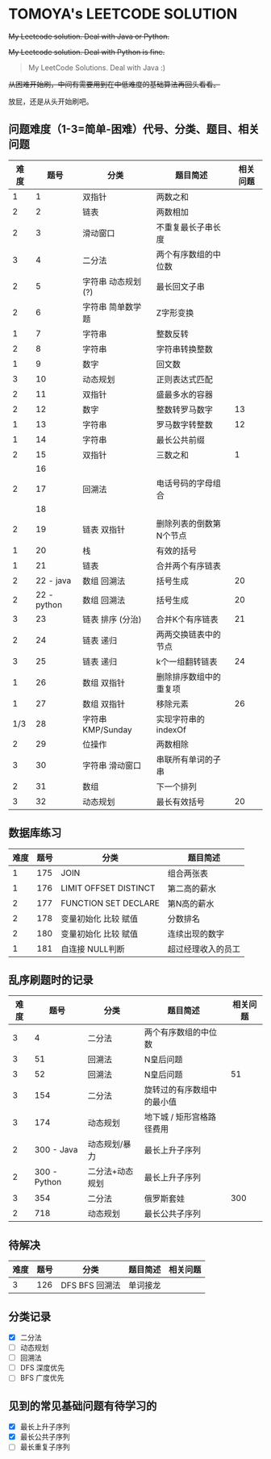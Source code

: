 # TOMOYA's LEETCODE SOLUTION

~~My Leetcode solution. Deal with Java or Python.~~

~~My Leetcode solution. Deal with Python is fine.~~

> My LeetCode Solutions. Deal with Java :)

~~从困难开始刷，中间有需要用到在中低难度的基础算法再回头看看。~~

放屁，还是从头开始刷吧。

## 问题难度（1-3=简单-困难）代号、分类、题目、相关问题

| 难度 | 题号        | 分类               | 题目简述                | 相关问题 |
| ---- | ----------- | ------------------ | ----------------------- | -------- |
| 1    | 1           | 双指针             | 两数之和                |          |
| 2    | 2           | 链表               | 两数相加                |          |
| 2    | 3           | 滑动窗口           | 不重复最长子串长度      |          |
| 3    | 4           | 二分法             | 两个有序数组的中位数    |          |
| 2    | 5           | 字符串 动态规划(?) | 最长回文子串            |          |
| 2    | 6           | 字符串 简单数学题  | Z字形变换               |          |
| 1    | 7           | 字符串             | 整数反转                |          |
| 2    | 8           | 字符串             | 字符串转换整数          |          |
| 1    | 9           | 数字               | 回文数                  |          |
| 3    | 10          | 动态规划           | 正则表达式匹配          |          |
| 2    | 11          | 双指针             | 盛最多水的容器          |          |
| 2    | 12          | 数字               | 整数转罗马数字          | 13       |
| 1    | 13          | 字符串             | 罗马数字转整数          | 12       |
| 1    | 14          | 字符串             | 最长公共前缀            |          |
| 2    | 15          | 双指针             | 三数之和                | 1        |
|      | 16          |                    |                         |          |
| 2    | 17          | 回溯法             | 电话号码的字母组合      |          |
|      | 18          |                    |                         |          |
| 2    | 19          | 链表 双指针        | 删除列表的倒数第N个节点 |          |
| 1    | 20          | 栈                 | 有效的括号              |          |
| 1    | 21          | 链表               | 合并两个有序链表        |          |
| 2    | 22 - java   | 数组 回溯法        | 括号生成                | 20       |
| 2    | 22 - python | 数组 回溯法        | 括号生成                | 20       |
| 3    | 23          | 链表 排序 (分治)   | 合并K个有序链表         | 21       |
| 2    | 24          | 链表 递归          | 两两交换链表中的节点    |          |
| 3    | 25          | 链表 递归          | k个一组翻转链表         | 24       |
| 1    | 26          | 数组 双指针        | 删除排序数组中的重复项  |          |
| 1    | 27          | 数组 双指针        | 移除元素                | 26       |
| 1/3  | 28          | 字符串 KMP/Sunday  | 实现字符串的indexOf     |          |
| 2    | 29          | 位操作             | 两数相除                |          |
| 3    | 30          | 字符串 滑动窗口    | 串联所有单词的子串      |          |
| 2    | 31          | 数组               | 下一个排列              |          |
| 3    | 32          | 动态规划           | 最长有效括号            | 20       |

## 数据库练习 

| 难度 | 题号 | 分类                  | 题目简述           |
| ---- | ---- | --------------------- | ------------------ |
| 1    | 175  | JOIN                  | 组合两张表         |
| 1    | 176  | LIMIT OFFSET DISTINCT | 第二高的薪水       |
| 2    | 177  | FUNCTION SET DECLARE  | 第N高的薪水        |
| 2    | 178  | 变量初始化 比较 赋值  | 分数排名           |
| 2    | 180  | 变量初始化 比较 赋值  | 连续出现的数字     |
| 1    | 181  | 自连接 NULL判断       | 超过经理收入的员工 |

## 乱序刷题时的记录

| 难度 | 题号         | 分类            | 题目简述                   | 相关问题 |
| ---- | ------------ | --------------- | -------------------------- | -------- |
| 3    | 4            | 二分法          | 两个有序数组的中位数       |          |
| 3    | 51           | 回溯法          | N皇后问题                  |          |
| 3    | 52           | 回溯法          | N皇后问题                  | 51       |
| 3    | 154          | 二分法          | 旋转过的有序数组中的最小值 |          |
| 3    | 174          | 动态规划        | 地下城 / 矩形宫格路径费用  |          |
| 2    | 300 - Java   | 动态规划/暴力   | 最长上升子序列             |          |
| 2    | 300 - Python | 二分法+动态规划 | 最长上升子序列             |          |
| 3    | 354          | 二分法          | 俄罗斯套娃                 | 300      |
| 2    | 718          | 动态规划        | 最长公共子序列             |          |


## 待解决

| 难度 | 题号 | 分类           | 题目简述 | 相关问题 |
| ---- | ---- | -------------- | -------- | -------- |
| 3    | 126  | DFS BFS 回溯法 | 单词接龙 |          |


## 分类记录

- [x] 二分法
- [ ] 动态规划
- [ ] 回溯法
- [ ] DFS 深度优先
- [ ] BFS 广度优先

## 见到的常见基础问题有待学习的

- [x] 最长上升子序列
- [x] 最长公共子序列
- [ ] 最长重复子序列